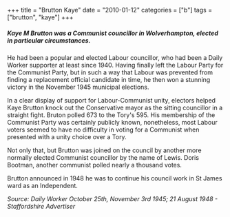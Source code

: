 +++
title = "Brutton Kaye"
date = "2010-01-12"
categories = ["b"]
tags = ["brutton", "kaye"]
+++

##### Kaye M Brutton was a Communist councillor in Wolverhampton, elected in particular circumstances.

He had been a popular and elected Labour councillor, who had been a Daily Worker supporter at least since 1940. Having finally left the Labour Party for the Communist Party, but in such a way that Labour was prevented from finding a replacement official candidate in time, he then won a stunning victory in the November 1945 municipal elections. 

In a clear display of support for Labour-Communist unity, electors helped Kaye Brutton knock out the Conservative mayor as the sitting councillor in a straight fight. Bruton polled 673 to the Tory's 595. His membership of the Communist Party was certainly publicly known, nonetheless, most Labour voters seemed to have no difficulty in voting for a Communist when presented with a unity choice over a Tory. 

Not only that, but Brutton was joined on the council by another more normally elected Communist councillor by the name of Lewis. Doris Bootman, another communist polled nearly a thousand votes.

Brutton announced in 1948 he was to continue his council work in St James ward as an Independent. 

_Source: Daily Worker October 25th,_ _November 3rd 1945; 21 August 1948 - Staffordshire Advertiser_
